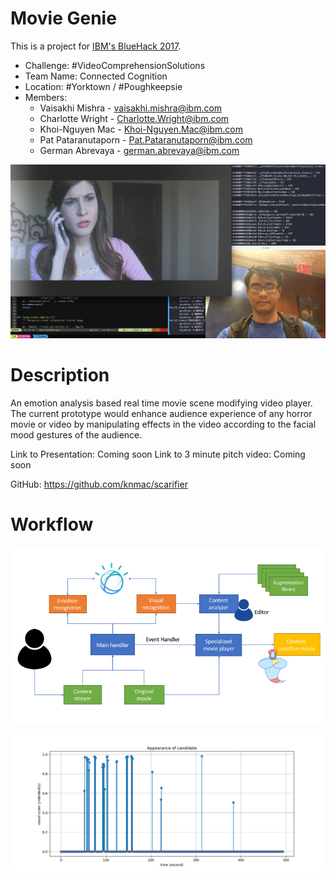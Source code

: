 # Movie Genie
This is a project for [IBM's BlueHack 2017](https://hackdash.org/projects/5970c0c97a30a4526a1fe9a7).
- Challenge: #VideoComprehensionSolutions
- Team Name: Connected Cognition
- Location: #Yorktown / #Poughkeepsie
- Members:
  - Vaisakhi Mishra - vaisakhi.mishra@ibm.com
  - Charlotte Wright - Charlotte.Wright@ibm.com
  - Khoi-Nguyen Mac - Khoi-Nguyen.Mac@ibm.com
  - Pat Pataranutaporn - Pat.Pataranutaporn@ibm.com
  - German Abrevaya - german.abrevaya@ibm.com
  
![interface](res/interface.png?raw=true "Interface")

# Description
An emotion analysis based real time movie scene modifying video player. The current prototype would enhance audience experience of any horror movie or video by manipulating effects in the video according to the facial mood gestures of the audience.

Link to Presentation: Coming soon
Link to 3 minute pitch video: Coming soon

GitHub: https://github.com/knmac/scarifier 

# Workflow
![workflow](res/movie_genie_workflow.png?raw=true "Worl Flow")


![candidate](res/candidate_appearance.png?raw=true "Candidate")
